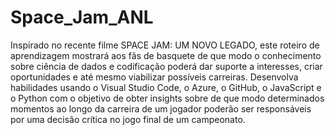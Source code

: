 # Space_Jam_ANL
Inspirado no recente filme SPACE JAM: UM NOVO LEGADO, este roteiro de aprendizagem mostrará aos fãs de basquete de que modo o conhecimento sobre ciência de dados e codificação poderá dar suporte a interesses, criar oportunidades e até mesmo viabilizar possíveis carreiras. Desenvolva habilidades usando o Visual Studio Code, o Azure, o GitHub, o JavaScript e o Python com o objetivo de obter insights sobre de que modo determinados momentos ao longo da carreira de um jogador poderão ser responsáveis por uma decisão crítica no jogo final de um campeonato.

